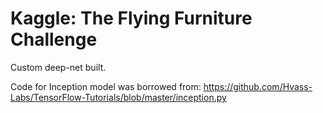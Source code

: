 # Kaggle: The Flying Furniture Challenge

Custom deep-net built.

Code for Inception model was borrowed from: https://github.com/Hvass-Labs/TensorFlow-Tutorials/blob/master/inception.py
